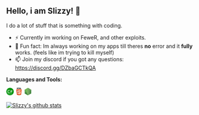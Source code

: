 ## Hello, i am Slizzy! 👋

I do a lot of stuff that is something with coding.

- ⚡ Currently im working on FeweR, and other exploits.
- 💬 Fun fact: Im always working on my apps till theres **no** error and it **fully** works.  (feels like im trying to kill myself)
- 📫 Join my discord if you got any questions: https://discord.gg/DZbaGCTkQA

**Languages and Tools:**

<code><img height="20" src="https://raw.githubusercontent.com/github/explore/80688e429a7d4ef2fca1e82350fe8e3517d3494d/topics/csharp/csharp.png"></code>
<code><img height="20" src="https://raw.githubusercontent.com/github/explore/80688e429a7d4ef2fca1e82350fe8e3517d3494d/topics/html/html.png"></code>
<code><img height="20" src="https://raw.githubusercontent.com/github/explore/80688e429a7d4ef2fca1e82350fe8e3517d3494d/topics/nodejs/nodejs.png"></code>

<a href="https://github.com/Slizzyy">
 <img align="center" src="https://github-readme-stats.vercel.app/api?username=Slizzyy&show_icons=true&theme=dark&line_height=27" alt="Slizzy's github stats"/>
</a>


